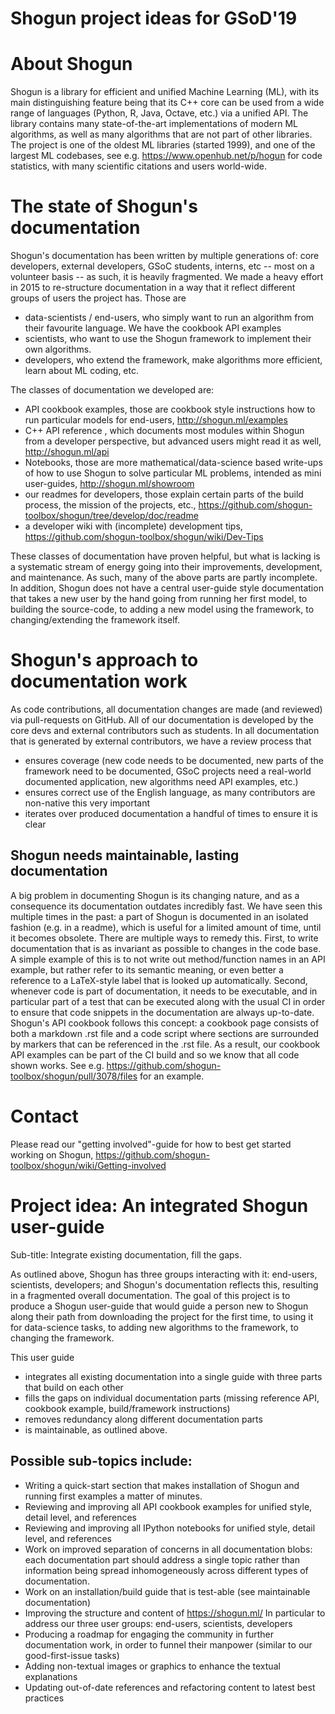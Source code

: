 # Shogun project ideas for GSoD'19

# About Shogun
Shogun is a library for efficient and unified Machine Learning (ML), with its main distinguishing feature being that its C++ core can be used from a wide range of languages (Python, R, Java, Octave, etc.) via a unified API.
The library contains many state-of-the-art implementations of modern ML algorithms, as well as many algorithms that are not part of other libraries.
The project is one of the oldest ML libraries (started 1999), and one of the largest ML codebases, see e.g. https://www.openhub.net/p/hogun for code statistics, with many scientific citations and users world-wide.

# The state of Shogun's documentation
Shogun's documentation has been written by multiple generations of: core developers, external developers, GSoC students, interns, etc -- most on a volunteer basis -- as such, it is heavily fragmented.
We made a heavy effort in 2015 to re-structure documentation in a way that it reflect different groups of users the project has.
Those are 
* data-scientists / end-users, who simply want to run an algorithm from their favourite language. We have the cookbook API examples 
* scientists, who want to use the Shogun framework to implement their own algorithms. 
* developers, who extend the framework, make algorithms more efficient, learn about ML coding, etc.

The classes of documentation we developed are:
* API cookbook examples, those are cookbook style instructions how to run particular models for end-users, http://shogun.ml/examples
* C++ API reference , which documents most modules within Shogun from a developer perspective, but advanced users might read it as well, http://shogun.ml/api
* Notebooks, those are more mathematical/data-science based write-ups of how to use Shogun to solve particular ML problems, intended as mini user-guides, http://shogun.ml/showroom
* our readmes for developers, those explain certain parts of the build process, the mission of the projects, etc., https://github.com/shogun-toolbox/shogun/tree/develop/doc/readme
* a developer wiki with (incomplete) development tips, https://github.com/shogun-toolbox/shogun/wiki/Dev-Tips

These classes of documentation have proven helpful, but what is lacking is a systematic stream of energy going into their improvements, development, and maintenance.
As such, many of the above parts are partly incomplete.
In addition, Shogun does not have a central user-guide style documentation that takes a new user by the hand going from running her first model, to building the source-code, to adding a new model using the framework, to changing/extending the framework itself.

# Shogun's approach to documentation work
As code contributions, all documentation changes are made (and reviewed) via pull-requests on GitHub.
All of our documentation is developed by the core devs and external contributors such as students.
In all documentation that is generated by external contributors, we have a review process that

* ensures coverage (new code needs to be documented, new parts of the framework need to be documented, GSoC projects need a real-world documented application, new algorithms need API examples, etc.)
* ensures correct use of the English language, as many contributors are non-native this very important
* iterates over produced documentation a handful of times to ensure it is clear

## Shogun needs maintainable, lasting documentation
A big problem in documenting Shogun is its changing nature, and as a consequence its documentation outdates incredibly fast.
We have seen this multiple times in the past: a part of Shogun is documented in an isolated fashion (e.g. in a readme), which is useful for a limited amount of time, until it becomes obsolete.
There are multiple ways to remedy this.
First, to write documentation that is as invariant as possible to changes in the code base.
A simple example of this is to not write out method/function names in an API example, but rather refer to its semantic meaning, or even better a reference to a LaTeX-style label that is looked up automatically.
Second, whenever code is part of documentation, it needs to be executable, and in particular part of a test that can be executed along with the usual CI in order to ensure that code snippets in the documentation are always up-to-date.
Shogun's API cookbook follows this concept: a cookbook page consists of both a markdown .rst file and a code script where sections are surrounded by markers that can be referenced in the .rst file. As a result, our cookbook API examples can be part of the CI build and so we know that all code shown works.
See e.g. https://github.com/shogun-toolbox/shogun/pull/3078/files for an example.

# Contact

Please read our "getting involved"-guide for how to best get started working on Shogun, https://github.com/shogun-toolbox/shogun/wiki/Getting-involved


# Project idea: An integrated Shogun user-guide
Sub-title: Integrate existing documentation, fill the gaps.

As outlined above, Shogun has three groups interacting with it: end-users, scientists, developers; and Shogun's documentation reflects this, resulting in a fragmented overall documentation.
The goal of this project is to produce a Shogun user-guide that would guide a person new to Shogun along their path from downloading the project for the first time, to using it for data-science tasks, to adding new algorithms to the framework, to changing the framework.

This user guide
* integrates all existing documentation into a single guide with three parts that build on each other
* fills the gaps on individual documentation parts (missing reference API, cookbook example, build/framework instructions)
* removes redundancy along different documentation parts
* is maintainable, as outlined above.

## Possible sub-topics include:
- Writing a quick-start section that makes installation of Shogun and running first examples a matter of minutes.
- Reviewing and improving all API cookbook examples for unified style, detail level, and references
- Reviewing and improving all IPython notebooks for unified style, detail level, and references
- Work on improved separation of concerns in all documentation blobs: each documentation part should address a single topic rather than information being spread inhomogeneously across different types of documentation.
- Work on an installation/build guide that is test-able (see maintainable documentation)
- Improving the structure and content of https://shogun.ml/ In particular to address our three user groups: end-users, scientists, developers
- Producing a roadmap for engaging the community in further documentation work, in order to funnel their manpower (similar to our good-first-issue tasks)
- Adding non-textual images or graphics to enhance the textual explanations
- Updating out-of-date references and refactoring content to latest best
  practices
